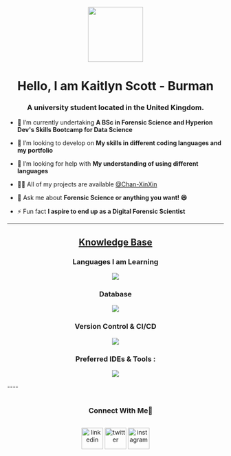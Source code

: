 <p align="center">
  <img style="width:8rem; height:auto" src="https://pa1.narvii.com/6580/8098c6e9207376889eeb0532d9f5a0723c4d73f5_hq.gif"/>
</p>

<h1 align="center">Hello, I am Kaitlyn Scott - Burman 
<h3 font-size="20" align="center">A university student located in the United Kingdom.</h3>


- 🌱 I’m currently undertaking  **A BSc in Forensic Science and Hyperion Dev's Skills Bootcamp for Data Science** 

- 👯 I’m looking to develop on **My skills in different coding languages and my portfolio**

- 🤝 I’m looking for help with **My understanding of using different languages**

- 👨‍💻 All of my projects are available [@Chan-XinXin](https://github.com/Chan-XinXin)

- 💬 Ask me about **Forensic Science or anything you want! 😆**

- ⚡ Fun fact **I aspire to end up as a Digital Forensic Scientist**


---


<h2 align="center"><u><b>Knowledge Base</b></u></h2>

<h3 align="center">Languages I am Learning</h3>
<p align="center">
  </ul>
</div>
<!--tech stack icons-->
<p align="center">
  <a href="https://skillicons.dev">
    <img src="https://skillicons.dev/icons?i=,html,java,js,py,r," />
  </a>
</p>
  </a>
</p>

<h3 align="center">Database</h3>
<p align="center">
   </ul>
</div>
<!--tech stack icons-->
<p align="center">
  <a href="https://skillicons.dev">
    <img src="https://skillicons.dev/icons?i=mysql" />
  </a>
</p>
  
<h3 align="center">Version Control & CI/CD</h3>
<p align="center">
  </ul>
</div>
<!--tech stack icons-->
<p align="center">
  <a href="https://skillicons.dev">
    <img src="https://skillicons.dev/icons?i=git,github" />
  </a>
</p>

<h3 align="center">Preferred IDEs  & Tools :</h3>
<p align="center"> 
  </ul>
</div>
<!--tech stack icons-->
<p align="center">
  <a href="https://skillicons.dev">
    <img src="https://skillicons.dev/icons?i=py,vscode" />
  </a>
</p>
----

  <ul align="center">
    <summary><h3 style="display: inline-block">Connect With Me🤝</h3></summary>
  </ul>
</div>

<!--icons and links-->
<p align="center">
<a href="https://www.linkedin.com/in/kscott-burman/" target="blank"><img align="center" src="https://user-images.githubusercontent.com/88904952/234979284-68c11d7f-1acc-4f0c-ac78-044e1037d7b0.png" alt="linkedin" height="50" width="50" /></a>
<a href="https://twitter.com/kyyscbu" target="blank"><img align="center" src="https://user-images.githubusercontent.com/88904952/234980676-61bfb021-ecc8-48f7-88e6-34c1b06c4a58.png" alt="twitter" height="50" width="50" /></a> 
<a href="https://www.instagram.com/kyyscbu/" target="blank"><img align="center" src="https://user-images.githubusercontent.com/88904952/234981169-2dd1e58f-4b7e-468c-8213-034ba62156c3.png" alt="instagram" height="50" width="50" /></a>
</p>
</div>

